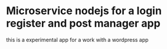 # Microservice nodejs for a login register and post manager app

this is a experimental app for a work with a wordpress app